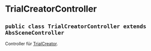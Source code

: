 # TrialCreatorController


## `public class TrialCreatorController extends AbsSceneController`

Controller für [TrialCreator](TrialCreator.md).
